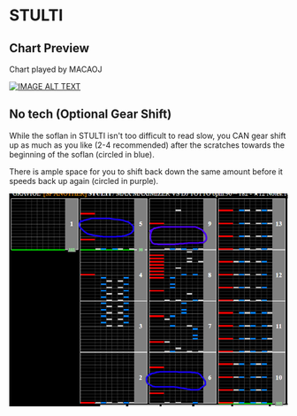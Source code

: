 # STULTI

## Chart Preview
Chart played by MACAOJ

[![IMAGE ALT TEXT](http://img.youtube.com/vi/-LmRU8LWDGI/0.jpg)](https://youtu.be/-LmRU8LWDGI?t=7 "beatmania IIDX STULTI SPA 正規")

## No tech (Optional Gear Shift)

While the soflan in STULTI isn't too difficult to read slow, you CAN gear shift up as much as you like (2-4 recommended) after the scratches towards the beginning of the soflan (circled in blue).

There is ample space for you to shift back down the same amount before it speeds back up again (circled in purple).

![STULTI](ST.png "STULTI Gear Shift spots")